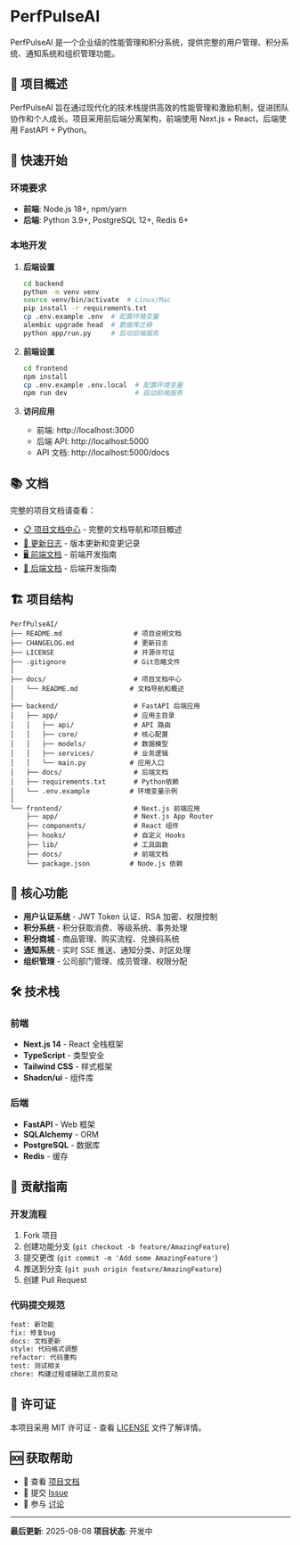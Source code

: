 # PerfPulseAI

PerfPulseAI 是一个企业级的性能管理和积分系统，提供完整的用户管理、积分系统、通知系统和组织管理功能。

## 📖 项目概述

PerfPulseAI 旨在通过现代化的技术栈提供高效的性能管理和激励机制，促进团队协作和个人成长。项目采用前后端分离架构，前端使用 Next.js + React，后端使用 FastAPI + Python。

## 🚀 快速开始

### 环境要求
- **前端**: Node.js 18+, npm/yarn
- **后端**: Python 3.9+, PostgreSQL 12+, Redis 6+

### 本地开发

1. **后端设置**
   ```bash
   cd backend
   python -m venv venv
   source venv/bin/activate  # Linux/Mac
   pip install -r requirements.txt
   cp .env.example .env  # 配置环境变量
   alembic upgrade head  # 数据库迁移
   python app/run.py     # 启动后端服务
   ```

2. **前端设置**
   ```bash
   cd frontend
   npm install
   cp .env.example .env.local  # 配置环境变量
   npm run dev                 # 启动前端服务
   ```

3. **访问应用**
   - 前端: http://localhost:3000
   - 后端 API: http://localhost:5000
   - API 文档: http://localhost:5000/docs


## 📚 文档

完整的项目文档请查看：

- [📋 项目文档中心](./docs/README.md) - 完整的文档导航和项目概述
- [📝 更新日志](./CHANGELOG.md) - 版本更新和变更记录
- [🖥️ 前端文档](./frontend/docs/README.md) - 前端开发指南
- [🔧 后端文档](./backend/docs/README.md) - 后端开发指南

## 🏗️ 项目结构

```
PerfPulseAI/
├── README.md                  # 项目说明文档
├── CHANGELOG.md               # 更新日志
├── LICENSE                    # 开源许可证
├── .gitignore                 # Git忽略文件
│
├── docs/                      # 项目文档中心
│   └── README.md             # 文档导航和概述
│
├── backend/                   # FastAPI 后端应用
│   ├── app/                   # 应用主目录
│   │   ├── api/               # API 路由
│   │   ├── core/              # 核心配置
│   │   ├── models/            # 数据模型
│   │   ├── services/          # 业务逻辑
│   │   └── main.py           # 应用入口
│   ├── docs/                  # 后端文档
│   ├── requirements.txt       # Python依赖
│   └── .env.example          # 环境变量示例
│
└── frontend/                  # Next.js 前端应用
    ├── app/                   # Next.js App Router
    ├── components/            # React 组件
    ├── hooks/                 # 自定义 Hooks
    ├── lib/                   # 工具函数
    ├── docs/                  # 前端文档
    └── package.json          # Node.js 依赖
```

## 🎯 核心功能

- **用户认证系统** - JWT Token 认证、RSA 加密、权限控制
- **积分系统** - 积分获取消费、等级系统、事务处理
- **积分商城** - 商品管理、购买流程、兑换码系统
- **通知系统** - 实时 SSE 推送、通知分类、时区处理
- **组织管理** - 公司部门管理、成员管理、权限分配

## 🛠️ 技术栈

### 前端
- **Next.js 14** - React 全栈框架
- **TypeScript** - 类型安全
- **Tailwind CSS** - 样式框架
- **Shadcn/ui** - 组件库

### 后端
- **FastAPI** - Web 框架
- **SQLAlchemy** - ORM
- **PostgreSQL** - 数据库
- **Redis** - 缓存

## 🤝 贡献指南

### 开发流程
1. Fork 项目
2. 创建功能分支 (`git checkout -b feature/AmazingFeature`)
3. 提交更改 (`git commit -m 'Add some AmazingFeature'`)
4. 推送到分支 (`git push origin feature/AmazingFeature`)
5. 创建 Pull Request

### 代码提交规范
```bash
feat: 新功能
fix: 修复bug
docs: 文档更新
style: 代码格式调整
refactor: 代码重构
test: 测试相关
chore: 构建过程或辅助工具的变动
```

## 📄 许可证

本项目采用 MIT 许可证 - 查看 [LICENSE](LICENSE) 文件了解详情。

## 🆘 获取帮助

- 📖 查看 [项目文档](./docs/README.md)
- 🐛 提交 [Issue](../../issues)
- 💬 参与 [讨论](../../discussions)

---

**最后更新**: 2025-08-08
**项目状态**: 开发中
